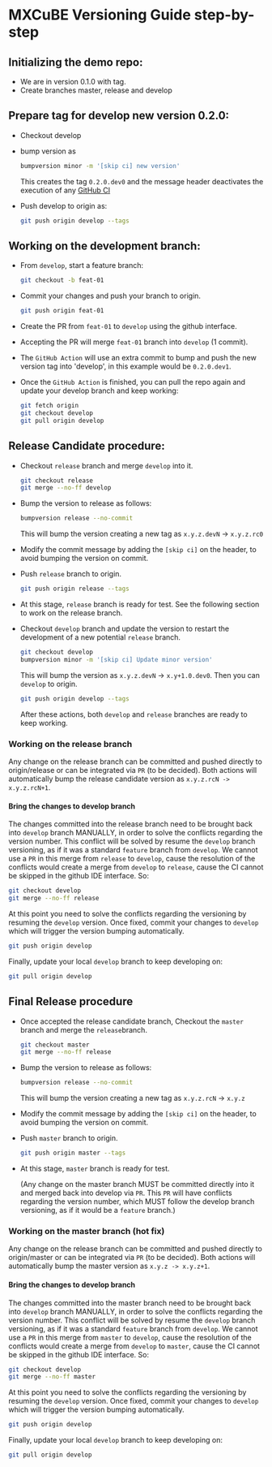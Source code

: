# MXCuBE Versioning Guide step-by-step

## Initializing the demo repo:
- We are in version 0.1.0 with tag.
- Create branches master, release and develop

## Prepare tag for develop new version 0.2.0:
- Checkout develop
- bump version as
  ```bash
  bumpversion minor -m '[skip ci] new version'
  ```
  This creates the tag `0.2.0.dev0` and the message header deactivates the 
  execution of any [GitHub CI](https://stackoverflow.com/questions/59759921/how-to-skip-github-actions-job-on-push-event/66156840#66156840)
  
- Push develop to origin as:
  ```bash
  git push origin develop --tags
  ```

## Working on the development branch:
- From `develop`, start a feature branch:
  ```bash
  git checkout -b feat-01
  ```
- Commit your changes and push your branch to origin.
  ```bash
  git push origin feat-01
  ```
- Create the PR from `feat-01` to `develop` using the github interface.
- Accepting the PR will merge `feat-01` branch into `develop` (1 commit).
- The `GitHub Action` will use an extra commit to bump and push the new version
  tag into 'develop', in this example would be `0.2.0.dev1`.

- Once the `GitHub Action` is finished, you can pull the repo again and update
  your develop branch and keep working:
  ```bash
  git fetch origin
  git checkout develop
  git pull origin develop
  ```

## Release Candidate procedure:
- Checkout `release` branch and merge `develop` into it.
  ```bash
  git checkout release
  git merge --no-ff develop 
  ```
- Bump the version to release as follows:
  ```bash
  bumpversion release --no-commit
  ```
  This will bump the version creating a new tag as `x.y.z.devN` -> `x.y.z.rc0`

- Modify the commit message by adding the `[skip ci]` on the header, to avoid 
  bumping the version on commit. 

- Push `release` branch to origin.
  ```bash
  git push origin release --tags
  ```
- At this stage, `release` branch is ready for test. See the following section to 
  work on the release branch.

- Checkout `develop` branch and update the version to restart the development
  of a new potential `release` branch.   

  ```bash
  git checkout develop
  bumpversion minor -m '[skip ci] Update minor version'
  ```
  This will bump the version as `x.y.z.devN` -> `x.y+1.0.dev0`. Then you can 
  `develop` to origin. 
  
  ```bash
  git push origin develop --tags
  ```
  After these actions, both `develop` and `release` branches are ready to keep
  working.
  
### Working on the release branch
Any change on the release branch can be committed and pushed directly to origin/release
or can be integrated via `PR` (to be decided). Both actions will automatically bump the 
release candidate version as `x.y.z.rcN -> x.y.z.rcN+1`.

#### Bring the changes to develop branch
The changes committed into the release branch need to be brought
back into `develop` branch MANUALLY, in order to solve the conflicts regarding
the version number. This conflict will be solved by resume the `develop` branch
versioning, as if it was a standard `feature` branch from `develop`.
We cannot use a `PR` in this merge from `release` to `develop`, cause the 
resolution of the conflicts would create a merge from `develop` to `release`,
cause the CI cannot be skipped in the github IDE interface. So:

```bash
git checkout develop
git merge --no-ff release
```
At this point you need to solve the conflicts regarding the versioning by
resuming the `develop` version. Once fixed, commit your changes to `develop`
which will trigger the version bumping automatically.

```bash
git push origin develop
```

Finally, update your local `develop` branch to keep developing on:

```bash
git pull origin develop
```



## Final Release procedure

- Once accepted the release candidate branch, Checkout the `master` branch and 
  merge the `release`branch.
  ```bash
  git checkout master
  git merge --no-ff release
  ```
  
- Bump the version to release as follows:
  ```bash
  bumpversion release --no-commit
  ```
  This will bump the version creating a new tag as `x.y.z.rcN` -> `x.y.z`

- Modify the commit message by adding the `[skip ci]` on the header, to avoid 
  bumping the version on commit. 

- Push `master` branch to origin.
  ```bash
  git push origin master --tags
  ```
- At this stage, `master` branch is ready for test.


  (Any change on the master branch MUST be committed directly into it and merged
  back into develop via `PR`. This `PR` will have conflicts regarding the version
  number, which MUST follow the develop branch versioning, as if it would be 
  a `feature` branch.)


### Working on the master branch (hot fix)
Any change on the release branch can be committed and pushed directly to origin/master
or can be integrated via `PR` (to be decided). Both actions will automatically bump the 
master version as `x.y.z -> x.y.z+1`.

#### Bring the changes to develop branch
The changes committed into the master branch need to be brought
back into `develop` branch MANUALLY, in order to solve the conflicts regarding
the version number. This conflict will be solved by resume the `develop` branch
versioning, as if it was a standard `feature` branch from `develop`.
We cannot use a `PR` in this merge from `master` to `develop`, cause the 
resolution of the conflicts would create a merge from `develop` to `master`,
cause the CI cannot be skipped in the github IDE interface. So:

```bash
git checkout develop
git merge --no-ff master
```
At this point you need to solve the conflicts regarding the versioning by
resuming the `develop` version. Once fixed, commit your changes to `develop`
which will trigger the version bumping automatically.

```bash
git push origin develop
```

Finally, update your local `develop` branch to keep developing on:

```bash
git pull origin develop
```
